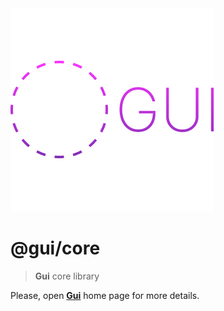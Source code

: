 <img src='https://github.com/tori-getz/gui/blob/main/logo.png?raw=true' />

# @gui/core
> <b>Gui</b> core library

Please, open [<b>Gui</b>](https://github.com/tori-getz/gui) home page for more details.
